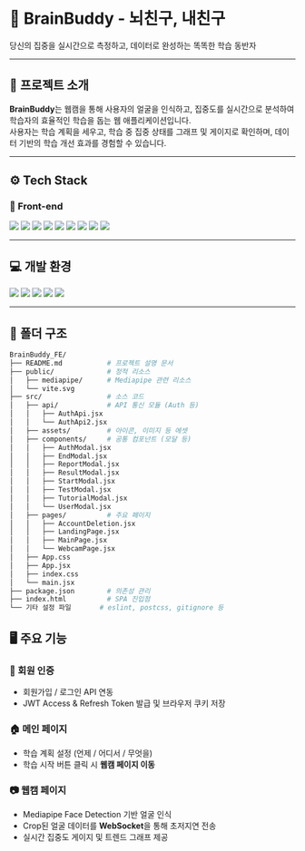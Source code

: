 <!-- # React + Vite

This template provides a minimal setup to get React working in Vite with HMR and some ESLint rules.

Currently, two official plugins are available:

- [@vitejs/plugin-react](https://github.com/vitejs/vite-plugin-react/blob/main/packages/plugin-react) uses [Babel](https://babeljs.io/) for Fast Refresh
- [@vitejs/plugin-react-swc](https://github.com/vitejs/vite-plugin-react/blob/main/packages/plugin-react-swc) uses [SWC](https://swc.rs/) for Fast Refresh

## Expanding the ESLint configuration

If you are developing a production application, we recommend using TypeScript with type-aware lint rules enabled. Check out the [TS template](https://github.com/vitejs/vite/tree/main/packages/create-vite/template-react-ts) for information on how to integrate TypeScript and [`typescript-eslint`](https://typescript-eslint.io) in your project. -->

# 🧠 BrainBuddy - 뇌친구, 내친구

당신의 집중을 실시간으로 측정하고, 데이터로 완성하는 똑똑한 학습 동반자

---

## 📌 프로젝트 소개

**BrainBuddy**는 웹캠을 통해 사용자의 얼굴을 인식하고, 집중도를 실시간으로 분석하여 학습자의 효율적인 학습을 돕는 웹 애플리케이션입니다.  
사용자는 학습 계획을 세우고, 학습 중 집중 상태를 그래프 및 게이지로 확인하며, 데이터 기반의 학습 개선 효과를 경험할 수 있습니다.

---

## ⚙️ Tech Stack

### 🎨 Front-end

<p>
  <img src="https://img.shields.io/badge/React-61DAFB?style=for-the-badge&logo=react&logoColor=black"/>
  <img src="https://img.shields.io/badge/Vite-646CFF?style=for-the-badge&logo=vite&logoColor=white"/>
  <img src="https://img.shields.io/badge/TailwindCSS-06B6D4?style=for-the-badge&logo=tailwindcss&logoColor=white"/>
  <img src="https://img.shields.io/badge/ContextAPI-61DAFB?style=for-the-badge&logo=react&logoColor=black"/>
  <img src="https://img.shields.io/badge/ReactRouter-CA4245?style=for-the-badge&logo=react-router&logoColor=white"/>
  <img src="https://img.shields.io/badge/LucideReact-000000?style=for-the-badge&logo=lucide&logoColor=white"/>
  <img src="https://img.shields.io/badge/Mediapipe-4285F4?style=for-the-badge&logo=google&logoColor=white"/>
  <img src="https://img.shields.io/badge/FetchAPI-FFCA28?style=for-the-badge&logo=javascript&logoColor=black"/>
  <img src="https://img.shields.io/badge/WebSocket-010101?style=for-the-badge&logo=socketdotio&logoColor=white"/>
</p>

---

## 💻 개발 환경

<p>
  <img src="https://img.shields.io/badge/VSCode-007ACC?style=for-the-badge&logo=visualstudiocode&logoColor=white"/>
  <img src="https://img.shields.io/badge/Slack-4A154B?style=for-the-badge&logo=slack&logoColor=white"/>
  <img src="https://img.shields.io/badge/Notion-000000?style=for-the-badge&logo=notion&logoColor=white"/>
  <img src="https://img.shields.io/badge/Git-F05032?style=for-the-badge&logo=git&logoColor=white"/>
  <img src="https://img.shields.io/badge/GitHub-181717?style=for-the-badge&logo=github&logoColor=white"/>
</p>

---

## 📂 폴더 구조

```bash
BrainBuddy_FE/
├── README.md           # 프로젝트 설명 문서
├── public/             # 정적 리소스
│   ├── mediapipe/      # Mediapipe 관련 리소스
│   └── vite.svg
├── src/                # 소스 코드
│   ├── api/            # API 통신 모듈 (Auth 등)
│   │   ├── AuthApi.jsx
│   │   └── AuthApi2.jsx
│   ├── assets/         # 아이콘, 이미지 등 에셋
│   ├── components/     # 공통 컴포넌트 (모달 등)
│   │   ├── AuthModal.jsx
│   │   ├── EndModal.jsx
│   │   ├── ReportModal.jsx
│   │   ├── ResultModal.jsx
│   │   ├── StartModal.jsx
│   │   ├── TestModal.jsx
│   │   ├── TutorialModal.jsx
│   │   └── UserModal.jsx
│   ├── pages/          # 주요 페이지
│   │   ├── AccountDeletion.jsx
│   │   ├── LandingPage.jsx
│   │   ├── MainPage.jsx
│   │   └── WebcamPage.jsx
│   ├── App.css
│   ├── App.jsx
│   ├── index.css
│   └── main.jsx
├── package.json        # 의존성 관리
├── index.html          # SPA 진입점
└── 기타 설정 파일       # eslint, postcss, gitignore 등

```

## 🖥 주요 기능

### 🔑 회원 인증

- 회원가입 / 로그인 API 연동
- JWT Access & Refresh Token 발급 및 브라우저 쿠키 저장

### 🏠 메인 페이지

- 학습 계획 설정 (언제 / 어디서 / 무엇을)
- 학습 시작 버튼 클릭 시 **웹캠 페이지 이동**

### 📷 웹캠 페이지

- Mediapipe Face Detection 기반 얼굴 인식
- Crop된 얼굴 데이터를 **WebSocket**을 통해 초저지연 전송
- 실시간 집중도 게이지 및 트렌드 그래프 제공

```

```
